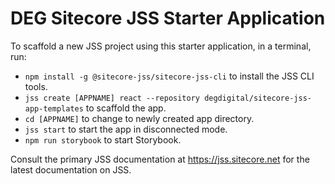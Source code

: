 # DEG Sitecore JSS Starter Application

To scaffold a new JSS project using this starter application, in a terminal, run:

* `npm install -g @sitecore-jss/sitecore-jss-cli` to install the JSS CLI tools.
* `jss create [APPNAME] react --repository degdigital/sitecore-jss-app-templates` to scaffold the app.
* `cd [APPNAME]` to change to newly created app directory.
* `jss start` to start the app in disconnected mode.
* `npm run storybook` to start Storybook.

Consult the primary JSS documentation at https://jss.sitecore.net for the latest documentation on JSS.
